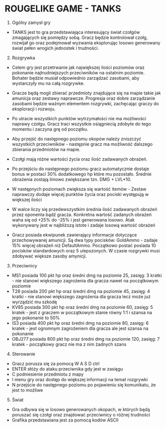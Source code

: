 # ROUGELIKE GAME - TANKS
1. Ogólny zamysł gry
- TANKS jest to gra przedstawiająca interesujący świat czołgów zmagających się pomiędzy sobą. Gracz będzie kontrolował czołg, rozwijał go oraz podejmował wyzwania eksplorując losowo generowany świat pełen wrogich jednostek i trudności.

2. Rozgrywka 
- Celem gry jest przetrwanie jak największej ilości poziomów oraz pokonanie najtrudniejszych przeciwników na ostatnim poziomie. Bohater będzie musiał odpowiednio zarządzać zasobami, aby wystarczyły mu na całą rozgrywke.
- Gracze będą mogli zbierać przedmioty znajdujące się na mapie takie jak amunicja oraz zestawy naprawcze. Progresja oraz dobre zarządzanie zasobami będzie ważnym elementem rozgrywki, zachęcając graczy do eksploracji i rozwoju.
- Po utracie wszystkich punktów wytrzymałości nie ma możliwości naprawy czołgu. Gracz traci wszystkie osiągniecią zdobyte do tego momentu i zaczyna grę od początku.

- Aby przejść do następnego poziomu okopów należy zniszczyć wszystkich przeciwników - następnie gracz ma możliwość dalszego zbierania przedmiotów na mapie.
- Czołgi mają różne wartości życia oraz ilość zadawanych obrażeń. 
- Po przejściu do następnego poziomu gracz automatycznie dostaje bonus w postaci 30% dodatkowego hp które mu pozostało. Średnie obrażenia zostają liniowo zwiększane tzn. DMG + LVL*10.
- W następnych poziomach zwiększa się wartość itemów - Zestaw naprawczy dodaje więcej punktów życia oraz pociski występują w większej ilości

- W walce liczy się przedewszystkim średnia ilość zadawanych obrażeń przez oponenta bądź gracza. Konkretna wartość zadanych obrażeń waha się od +25% do -25% i jest generowana losowo. Atak wykonywany jest w najbliższą istote i zadaje losową wartość obrażeń

- Gracz posiada ekwipunek zawierający informacje dotyczące przechowywanej amunicji. Są dwa typy pocisków: GoldAmmo - zadaje 15% więcej obrażeń niż DefaultAmmo. Początkowo postać posiada 10 pocisków standardowych oraz 5 ulepszonych. W czasie rozgrywki musi zdobywać większe zasoby amynicji.

3. Przeciwnicy
- MS1 posiada 100 pkt hp oraz średni dmg na poziomie 25, zasięg: 3 kratki - nie stanowi większego zagrożenia dla gracza nawet na początkowym poziomie
- T28 posiada 200 pkt hp oraz średni dmg na poziomie 45, zasięg: 4 kratki - nie stanowi większego zagrożenia dla gracza lecz może już wyrządzić mu szkodę
- KV85 posiada 300 pkt hp oraz średni dmg na poziomie 60, zasięg: 5 kratek - jest z graczem w początkowym stanie równy 1:1 i szansa na jego pokonanie to 50%
- IS3 posiada 400 pkt hp oraz średni dmg na poziomie 80, zasięg: 6 kratek - jest ogromnym zagrożeniem dla gracza ale jest szansa na pokonanie
- OBJ277 posiada 800 pkt hp oraz średni dmg na poziomie 120, zasięg: 7 kratek - początkowy gracz nie ma z nim żadnych szans


4. Sterowanie
- Gracz porusza się za pomocą W A S D ctrl
- ENTER słóży do ataku przeciwnika gdy jest w zasięgu
- C podniesienie przedmiotu z mapy
- I menu gry oraz dostęp do większej informacji na temat rozgrywki
- N przejście do następnego poziomu po pojawieniu się komunikatu, że jest to możliwe

5. Świat
- Gra odbywa się w losowo generowanych okopach, w których będą poruszać się czołgi oraz znajdować przeciwnicy o różnej trudności
- Grafika przedstawiana jest za pomocą kodów ASCII 
